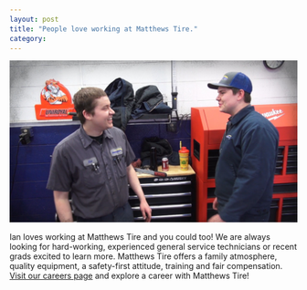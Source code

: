 ```yaml
---
layout: post
title: "People love working at Matthews Tire."
category:
---
```

![Tires](/img/ian-coworkers.jpg)

<p></p>
Ian loves working at Matthews Tire and you could too! We are always looking for hard-working, experienced general service technicians or recent grads excited to learn more. Matthews Tire offers a family atmosphere, quality equipment, a safety-first attitude, training and fair compensation. <a href="http://matthewstire.com/careers/">Visit our careers page</a> and explore a career with Matthews Tire!

<script src="https://fast.wistia.com/embed/medias/jrh04su4rf.jsonp" async></script><script src="https://fast.wistia.com/assets/external/E-v1.js" async></script><div class="wistia_responsive_padding" style="padding:56.25% 0 0 0;position:relative;"><div class="wistia_responsive_wrapper" style="height:100%;left:0;position:absolute;top:0;width:100%;"><div class="wistia_embed wistia_async_jrh04su4rf seo=false videoFoam=true" style="height:100%;width:100%">&nbsp;</div></div></div>
<p></p>
